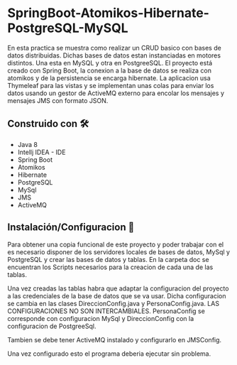 # SpringBoot-Atomikos-Hibernate-PostgreSQL-MySQL

En esta practica se muestra como realizar un CRUD basico con bases de datos distribuidas. Dichas bases de datos estan 
instanciadas en motores distintos. Una esta en MySQL y otra en PostgreeSQL. El proyecto está creado con Spring Boot, la 
conexion a la base de datos se realiza con atomikos y de la persistencia se encarga hibernate. La aplicacion usa 
Thymeleaf para las vistas y se implementan unas colas para enviar los datos usando un gestor de ActiveMQ externo para 
encolar los mensajes y mensajes JMS con formato JSON.

## Construido con 🛠️

* Java 8
* Intellj IDEA - IDE
* Spring Boot
* Atomikos
* Hibernate
* PostgreSQL
* MySql
* JMS
* ActiveMQ

## Instalación/Configuracion 🔧

Para obtener una copia funcional de este proyecto y poder trabajar con el es necesario disponer de los servidores 
locales de bases de datos, MySql y PostgreSQL y crear las bases de datos y tablas. En la carpeta doc se encuentran 
los Scripts necesarios para la creacion de cada una de las tablas.

Una vez creadas las tablas habra que adaptar la configuracion del proyecto a las credenciales de la base de datos que 
se va usar. Dicha configuracion se cambia en las clases DireccionConfig.java y PersonaConfig.java. LAS CONFIGURACIONES 
NO SON INTERCAMBIALES. PersonaConfig se corresponde con configuracion MySql y DireccionConfig con la configuracion de 
PostgreeSql.

Tambien se debe tener ActiveMQ instalado y configurarlo en JMSConfig.

Una vez configurado esto el programa deberia ejecutar sin problema.

